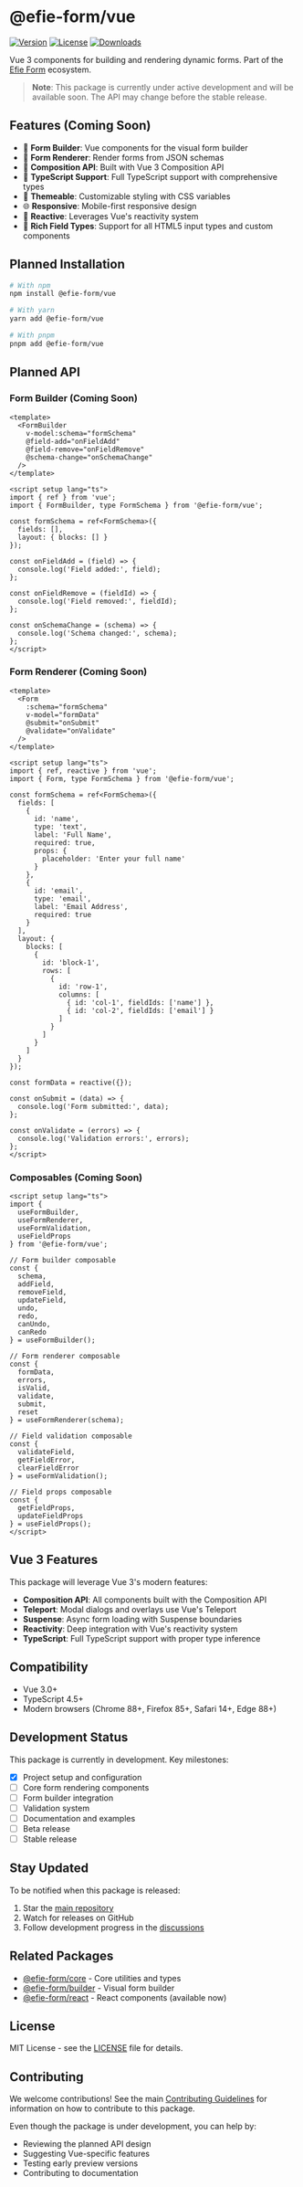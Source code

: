 # @efie-form/vue

[![Version](https://img.shields.io/npm/v/@efie-form/vue.svg?style=flat-square)](https://npmjs.com/package/@efie-form/vue)
[![License](https://img.shields.io/npm/l/@efie-form/vue.svg?style=flat-square)](https://npmjs.com/package/@efie-form/vue)
[![Downloads](https://img.shields.io/npm/dm/@efie-form/vue.svg?style=flat-square)](https://npmjs.com/package/@efie-form/vue)

Vue 3 components for building and rendering dynamic forms. Part of the [Efie Form](https://github.com/pwkang/efie) ecosystem.

> **Note**: This package is currently under active development and will be available soon. The API may change before the stable release.

## Features (Coming Soon)

- 🧩 **Form Builder**: Vue components for the visual form builder
- 📝 **Form Renderer**: Render forms from JSON schemas
- 🔌 **Composition API**: Built with Vue 3 Composition API
- 🎯 **TypeScript Support**: Full TypeScript support with comprehensive types
- 🎨 **Themeable**: Customizable styling with CSS variables
- 🌐 **Responsive**: Mobile-first responsive design
- 🔄 **Reactive**: Leverages Vue's reactivity system
- 🧰 **Rich Field Types**: Support for all HTML5 input types and custom components

## Planned Installation

```bash
# With npm
npm install @efie-form/vue

# With yarn
yarn add @efie-form/vue

# With pnpm
pnpm add @efie-form/vue
```

## Planned API

### Form Builder (Coming Soon)

```vue
<template>
  <FormBuilder
    v-model:schema="formSchema"
    @field-add="onFieldAdd"
    @field-remove="onFieldRemove"
    @schema-change="onSchemaChange"
  />
</template>

<script setup lang="ts">
import { ref } from 'vue';
import { FormBuilder, type FormSchema } from '@efie-form/vue';

const formSchema = ref<FormSchema>({
  fields: [],
  layout: { blocks: [] }
});

const onFieldAdd = (field) => {
  console.log('Field added:', field);
};

const onFieldRemove = (fieldId) => {
  console.log('Field removed:', fieldId);
};

const onSchemaChange = (schema) => {
  console.log('Schema changed:', schema);
};
</script>
```

### Form Renderer (Coming Soon)

```vue
<template>
  <Form
    :schema="formSchema"
    v-model="formData"
    @submit="onSubmit"
    @validate="onValidate"
  />
</template>

<script setup lang="ts">
import { ref, reactive } from 'vue';
import { Form, type FormSchema } from '@efie-form/vue';

const formSchema = ref<FormSchema>({
  fields: [
    {
      id: 'name',
      type: 'text',
      label: 'Full Name',
      required: true,
      props: {
        placeholder: 'Enter your full name'
      }
    },
    {
      id: 'email',
      type: 'email',
      label: 'Email Address',
      required: true
    }
  ],
  layout: {
    blocks: [
      {
        id: 'block-1',
        rows: [
          {
            id: 'row-1',
            columns: [
              { id: 'col-1', fieldIds: ['name'] },
              { id: 'col-2', fieldIds: ['email'] }
            ]
          }
        ]
      }
    ]
  }
});

const formData = reactive({});

const onSubmit = (data) => {
  console.log('Form submitted:', data);
};

const onValidate = (errors) => {
  console.log('Validation errors:', errors);
};
</script>
```

### Composables (Coming Soon)

```vue
<script setup lang="ts">
import { 
  useFormBuilder,
  useFormRenderer,
  useFormValidation,
  useFieldProps
} from '@efie-form/vue';

// Form builder composable
const {
  schema,
  addField,
  removeField,
  updateField,
  undo,
  redo,
  canUndo,
  canRedo
} = useFormBuilder();

// Form renderer composable
const {
  formData,
  errors,
  isValid,
  validate,
  submit,
  reset
} = useFormRenderer(schema);

// Field validation composable
const {
  validateField,
  getFieldError,
  clearFieldError
} = useFormValidation();

// Field props composable
const {
  getFieldProps,
  updateFieldProps
} = useFieldProps();
</script>
```

## Vue 3 Features

This package will leverage Vue 3's modern features:

- **Composition API**: All components built with the Composition API
- **Teleport**: Modal dialogs and overlays use Vue's Teleport
- **Suspense**: Async form loading with Suspense boundaries
- **Reactivity**: Deep integration with Vue's reactivity system
- **TypeScript**: Full TypeScript support with proper type inference

## Compatibility

- Vue 3.0+
- TypeScript 4.5+
- Modern browsers (Chrome 88+, Firefox 85+, Safari 14+, Edge 88+)

## Development Status

This package is currently in development. Key milestones:

- [x] Project setup and configuration
- [ ] Core form rendering components
- [ ] Form builder integration
- [ ] Validation system
- [ ] Documentation and examples
- [ ] Beta release
- [ ] Stable release

## Stay Updated

To be notified when this package is released:

1. Star the [main repository](https://github.com/pwkang/efie)
2. Watch for releases on GitHub
3. Follow development progress in the [discussions](https://github.com/pwkang/efie/discussions)

## Related Packages

- [@efie-form/core](../core) - Core utilities and types
- [@efie-form/builder](../builder) - Visual form builder
- [@efie-form/react](../react) - React components (available now)

## License

MIT License - see the [LICENSE](LICENSE) file for details.

## Contributing

We welcome contributions! See the main [Contributing Guidelines](../../CONTRIBUTING.md) for information on how to contribute to this package.

Even though the package is under development, you can help by:

- Reviewing the planned API design
- Suggesting Vue-specific features
- Testing early preview versions
- Contributing to documentation
